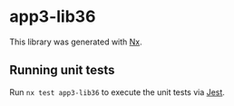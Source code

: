 # app3-lib36

This library was generated with [Nx](https://nx.dev).

## Running unit tests

Run `nx test app3-lib36` to execute the unit tests via [Jest](https://jestjs.io).

